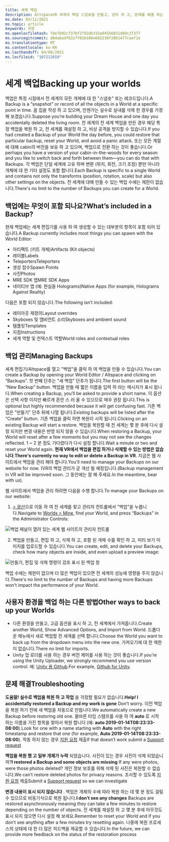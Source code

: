 ```yaml
---
title: 세계 백업
description: AltspaceVR 세계의 백업 스냅숏을 만들고, 관리 하 고, 문제를 해결 하는 방법에 대해 알아봅니다.
ms.date: 03/11/2021
ms.topic: article
keywords: 저장
ms.openlocfilehash: fdef692c737bf2f92db315e04556831d60c2f377
ms.sourcegitcommit: d84a6adf631ff02b106e682238f2861477caef1e
ms.translationtype: MT
ms.contentlocale: ko-KR
ms.lasthandoff: 04/08/2021
ms.locfileid: "107212659"
---
```

# <a name="backing-up-your-worlds"></a><span data-ttu-id="b1509-104">세계 백업</span><span class="sxs-lookup"><span data-stu-id="b1509-104">Backing up your worlds</span></span>

<span data-ttu-id="b1509-105">백업은 특정 시점에서 전 세계의 모든 개체에 대 한 "스냅숏" 또는 레코드입니다.</span><span class="sxs-lookup"><span data-stu-id="b1509-105">A Backup is a “snapshot” or record of all the objects in a World at a specific point in time.</span></span> <span data-ttu-id="b1509-106">꿈 집을 작성 하 고 있으며, 언젠가는 실수로 실내를 삭제 한 경우를 가정해 보겠습니다.</span><span class="sxs-lookup"><span data-stu-id="b1509-106">Suppose you’re building your Dream House and one day you accidentally deleted the living room.</span></span> <span data-ttu-id="b1509-107">전 세계의 전 세계 백업을 만든 경우 해당 특정 백업을 복원 하 고, 전 세계를 재설정 하 고, 비상 공격을 방지할 수 있습니다.</span><span class="sxs-lookup"><span data-stu-id="b1509-107">If you had created a Backup of your World the day before, you could restore that particular backup, reset your World, and avoid a panic attack.</span></span> <span data-ttu-id="b1509-108">또는 모든 계절에 대해 cabin의 버전을 보유 하 고 있으며, 백업으로 전환 하는 것이 좋습니다.</span><span class="sxs-lookup"><span data-stu-id="b1509-108">Or perhaps you have a version of your cabin-in-the-woods for every season and you like to switch back and forth between them—you can do that with Backups.</span></span> <span data-ttu-id="b1509-109">각 백업은 단일 세계에 고유 하며 변환 (위치, 회전, 크기 조정) 뿐만 아니라 개체에 대 한 기타 설정도 포함 합니다.</span><span class="sxs-lookup"><span data-stu-id="b1509-109">Each Backup is specific to a single World and contains not only the transforms (position, rotation, scale) but also other settings on the objects.</span></span> <span data-ttu-id="b1509-110">전 세계에 대해 만들 수 있는 백업 수에는 제한이 없습니다.</span><span class="sxs-lookup"><span data-stu-id="b1509-110">There's no limit to the number of Backups you can create for a World.</span></span>  

## <a name="whats-included-in-a-backup"></a><span data-ttu-id="b1509-111">백업에는 무엇이 포함 되나요?</span><span class="sxs-lookup"><span data-stu-id="b1509-111">What’s included in a Backup?</span></span>

<span data-ttu-id="b1509-112">현재 백업에는 세계 편집기를 사용 하 여 생성할 수 있는 대부분의 항목이 포함 되어 있습니다.</span><span class="sxs-lookup"><span data-stu-id="b1509-112">A Backup currently includes most things you can spawn with the World Editor:</span></span>
* <span data-ttu-id="b1509-113">아티팩트 (키트 개체)</span><span class="sxs-lookup"><span data-stu-id="b1509-113">Artifacts (Kit objects)</span></span>
* <span data-ttu-id="b1509-114">레이블</span><span class="sxs-lookup"><span data-stu-id="b1509-114">Labels</span></span>
* <span data-ttu-id="b1509-115">Teleporters</span><span class="sxs-lookup"><span data-stu-id="b1509-115">Teleporters</span></span>
* <span data-ttu-id="b1509-116">생성 점수</span><span class="sxs-lookup"><span data-stu-id="b1509-116">Spawn Points</span></span>
* <span data-ttu-id="b1509-117">사진</span><span class="sxs-lookup"><span data-stu-id="b1509-117">Photos</span></span>
* <span data-ttu-id="b1509-118">MRE SDK 앱</span><span class="sxs-lookup"><span data-stu-id="b1509-118">MRE SDK Apps</span></span>
* <span data-ttu-id="b1509-119">네이티브 앱 (예: 현실을 Holograms)</span><span class="sxs-lookup"><span data-stu-id="b1509-119">Native Apps (for example, Holograms Against Reality)</span></span>

<span data-ttu-id="b1509-120">다음은 포함 되지 않습니다.</span><span class="sxs-lookup"><span data-stu-id="b1509-120">The following isn’t included:</span></span>

* <span data-ttu-id="b1509-121">레이아웃 재정의</span><span class="sxs-lookup"><span data-stu-id="b1509-121">Layout overrides</span></span>
* <span data-ttu-id="b1509-122">Skyboxes 및 앰비언트 소리</span><span class="sxs-lookup"><span data-stu-id="b1509-122">Skyboxes and ambient sound</span></span>
* <span data-ttu-id="b1509-123">템플릿</span><span class="sxs-lookup"><span data-stu-id="b1509-123">Templates</span></span>
* <span data-ttu-id="b1509-124">지침</span><span class="sxs-lookup"><span data-stu-id="b1509-124">Instructions</span></span>
* <span data-ttu-id="b1509-125">세계 역할 및 컨텍스트 역할</span><span class="sxs-lookup"><span data-stu-id="b1509-125">World roles and contextual roles</span></span>

## <a name="managing-backups"></a><span data-ttu-id="b1509-126">백업 관리</span><span class="sxs-lookup"><span data-stu-id="b1509-126">Managing Backups</span></span>

<span data-ttu-id="b1509-127">세계 편집기/Altspace를 열고 "백업"을 클릭 하 여 백업을 만들 수 있습니다.</span><span class="sxs-lookup"><span data-stu-id="b1509-127">You can create a Backup by opening your World Editor / Altspace and clicking on “Backups”.</span></span> <span data-ttu-id="b1509-128">첫 번째 단추는 "새 백업" 단추가 됩니다.</span><span class="sxs-lookup"><span data-stu-id="b1509-128">The first button will be the “New Backup” button.</span></span> <span data-ttu-id="b1509-129">백업을 만들 때 짧은 이름을 입력 하 라는 메시지가 표시 됩니다.</span><span class="sxs-lookup"><span data-stu-id="b1509-129">When creating a Backup, you’ll be asked to provide a short name.</span></span> <span data-ttu-id="b1509-130">이 옵션은 선택 사항 이지만 빠르게 혼란 스 러 울 수 있으므로 매우 권장 됩니다.</span><span class="sxs-lookup"><span data-stu-id="b1509-130">This is optional but highly recommended because it will get confusing fast.</span></span> <span data-ttu-id="b1509-131">기존 백업은 "만들기" 단추 뒤에 나열 됩니다.</span><span class="sxs-lookup"><span data-stu-id="b1509-131">Existing backups will be listed after the “Create” button.</span></span> <span data-ttu-id="b1509-132">기존 백업을 클릭 하면 복원이 시작 됩니다.</span><span class="sxs-lookup"><span data-stu-id="b1509-132">Clicking on an existing Backup will start a restore.</span></span> <span data-ttu-id="b1509-133">백업을 복원할 때 전 세계는 몇 분 후에 다시 설정 되지만 변경 내용은 반영 되지 않을 수 있습니다.</span><span class="sxs-lookup"><span data-stu-id="b1509-133">When restoring a Backup, your World will reset after a few moments but you may not see the changes reflected.</span></span> <span data-ttu-id="b1509-134">1 ~ 2 분 정도 기다렸다가 다시 설정 합니다.</span><span class="sxs-lookup"><span data-stu-id="b1509-134">Wait a minute or two and reset your World again.</span></span> <span data-ttu-id="b1509-135">**현재 VR에서 백업을 편집 하거나 삭제할 수 있는 방법은 없습니다**.</span><span class="sxs-lookup"><span data-stu-id="b1509-135">**There's currently no way to edit or delete a Backup in VR**.</span></span> <span data-ttu-id="b1509-136">지금은 웹 사이트에서 백업을 관리 해야 합니다.</span><span class="sxs-lookup"><span data-stu-id="b1509-136">You'll need to manage your Backups on our website for now.</span></span> <span data-ttu-id="b1509-137">(VR의 백업 관리가 곧 개선 될 예정입니다.</span><span class="sxs-lookup"><span data-stu-id="b1509-137">(Backup management in VR will be improved soon.</span></span> <span data-ttu-id="b1509-138">그 동안에는 잘 해 주세요.</span><span class="sxs-lookup"><span data-stu-id="b1509-138">In the meantime, bear with us).</span></span>

<span data-ttu-id="b1509-139">웹 사이트에서 백업을 관리 하려면 다음을 수행 합니다.</span><span class="sxs-lookup"><span data-stu-id="b1509-139">To manage your Backups on our website:</span></span>

1. <span data-ttu-id="b1509-140">[> 광산](https://account.altvr.com/users/sign_in)으로 이동 하 여 전 세계를 찾고 관리자 컨트롤에서 "백업"을 누릅니다.</span><span class="sxs-lookup"><span data-stu-id="b1509-140">Navigate to [Worlds > Mine](https://account.altvr.com/users/sign_in), find your World, and press “Backups” in the Administrator Controls:</span></span>

![백업 패널이 열려 있는 세계 웹 사이트의 관리자 컨트롤](images/world-backup-img-01.png)

2. <span data-ttu-id="b1509-142">백업을 만들고, 편집 하 고, 삭제 하 고, 포함 된 개체 수를 확인 하 고, 미리 보기 이미지를 업로드할 수 있습니다.</span><span class="sxs-lookup"><span data-stu-id="b1509-142">You can create, edit, and delete your Backups, check how many objects are inside, and even upload a preview image:</span></span> 

![만들기, 편집 및 삭제 명령이 강조 표시 된 백업 창](images/world-backup-img-02.png)

<span data-ttu-id="b1509-144">백업 수에는 제한이 없으며 더 많은 백업이 있으면 전 세계의 성능에 영향을 주지 않습니다.</span><span class="sxs-lookup"><span data-stu-id="b1509-144">There's no limit to the number of Backups and having more Backups won't impact the performance of your World.</span></span>

## <a name="other-ways-to-back-up-your-worlds"></a><span data-ttu-id="b1509-145">사용자 환경을 백업 하는 다른 방법</span><span class="sxs-lookup"><span data-stu-id="b1509-145">Other ways to back up your Worlds</span></span>

* <span data-ttu-id="b1509-146">다른 환경을 만들고, 고급 옵션을 표시 하 고, 전 세계에서 가져옵니다.</span><span class="sxs-lookup"><span data-stu-id="b1509-146">Create another World, Show Advanced Options, and Import from World.</span></span> <span data-ttu-id="b1509-147">드롭다운 메뉴에서 새로 백업할 전 세계를 선택 합니다.</span><span class="sxs-lookup"><span data-stu-id="b1509-147">Choose the World you want to back up from the dropdown menu into the new one.</span></span> <span data-ttu-id="b1509-148">가져오기에 대 한 제한이 없습니다.</span><span class="sxs-lookup"><span data-stu-id="b1509-148">There no limit for imports.</span></span>
* <span data-ttu-id="b1509-149">Unity 업 로더를 사용 하는 경우 버전 제어를 사용 하는 것이 좋습니다.</span><span class="sxs-lookup"><span data-stu-id="b1509-149">If you’re using the Unity Uploader, we strongly recommend you use version control.</span></span> <span data-ttu-id="b1509-150">예: [Unity 용 Github](https://unity.github.com).</span><span class="sxs-lookup"><span data-stu-id="b1509-150">For example, [Github for Unity](https://unity.github.com).</span></span>

## <a name="troubleshooting"></a><span data-ttu-id="b1509-151">문제 해결</span><span class="sxs-lookup"><span data-stu-id="b1509-151">Troubleshooting</span></span>

<span data-ttu-id="b1509-152">**도움말! 실수로 백업을 복원 하 고 작업** 을 걱정할 필요가 없습니다.</span><span class="sxs-lookup"><span data-stu-id="b1509-152">**Help! I accidentally restored a Backup and my work is gone** Don’t worry.</span></span> <span data-ttu-id="b1509-153">이전 백업을 복원 하기 전에 새 백업을 자동으로 만듭니다.</span><span class="sxs-lookup"><span data-stu-id="b1509-153">We automatically create a new Backup before restoring old one.</span></span> <span data-ttu-id="b1509-154">올바른 타임 스탬프를 사용 하 여 **auto** 로 시작 하는 이름을 가진 항목을 찾아서 복원 합니다 (예: **auto 2019-01-14T08:23:33-08:00**).</span><span class="sxs-lookup"><span data-stu-id="b1509-154">Look for one with a name starting with **Auto** with the right timestamp and restore that one (for example, **Auto 2019-01-14T08:23:33-08:00**).</span></span>  <span data-ttu-id="b1509-155">작동 하지 않는 경우 [지원 요청](https://help.altvr.com/hc/requests/new) 제출</span><span class="sxs-lookup"><span data-stu-id="b1509-155">If that doesn’t work submit a [Support request](https://help.altvr.com/hc/requests/new)</span></span>

<span data-ttu-id="b1509-156">**백업을 복원 했 고 일부 개체가 누락** 되었습니다. 사진이 있는 경우 사진이 삭제 되었습니까?</span><span class="sxs-lookup"><span data-stu-id="b1509-156">**I restored a Backup and some objects are missing** If any were photos, were those photos deleted?</span></span> <span data-ttu-id="b1509-157">개인 정보 보호를 위해 삭제 된 사진은 복원할 수 없습니다.</span><span class="sxs-lookup"><span data-stu-id="b1509-157">We can’t restore deleted photos for privacy reasons.</span></span> <span data-ttu-id="b1509-158">조사할 수 있도록 [지원 요청](https://help.altvr.com/hc/requests/new) 제출</span><span class="sxs-lookup"><span data-stu-id="b1509-158">Submit a [Support request](https://help.altvr.com/hc/requests/new) so we can investigate</span></span>

<span data-ttu-id="b1509-159">**변경 내용이 표시 되지 않습니다** . 백업은 개체의 수에 따라 복원 하는 데 몇 분 정도 걸릴 수 있으므로 비동기식으로 복원 됩니다.</span><span class="sxs-lookup"><span data-stu-id="b1509-159">**I don’t see any changes** Backups are restored asynchronously meaning they can take a few minutes to restore depending on the number of objects.</span></span> <span data-ttu-id="b1509-160">전 세계를 재설정 하 고 몇 분 후에 아무것도 표시 되지 않으면 다시 설정 해 보세요.</span><span class="sxs-lookup"><span data-stu-id="b1509-160">Remember to reset your World and if you don’t see anything after a few minutes try resetting again.</span></span> <span data-ttu-id="b1509-161">나중에 복원 프로세스의 상태에 대 한 더 많은 피드백을 제공할 수 있습니다.</span><span class="sxs-lookup"><span data-stu-id="b1509-161">In the future, we can provide more feedback on the status of the restoration process</span></span>